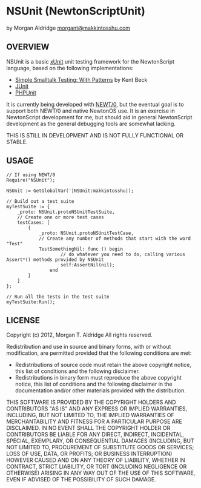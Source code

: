 NSUnit (NewtonScriptUnit)
=========================

by Morgan Aldridge <morgant@makkintosshu.com>

OVERVIEW
--------

NSUnit is a basic [xUnit](http://en.wikipedia.org/wiki/XUnit) unit testing framework for the NewtonScript language, based on the following implementations:

* [Simple Smalltalk Testing: With Patterns](http://www.xprogramming.com/testfram.htm) by Kent Beck
* [JUnit](http://junit.sourceforge.net/)
* [PHPUnit](http://www.phpunit.de/manual/current/en/index.html)

It is currently being developed with [NEWT/0](http://gnue.github.com/NEWT0/), but the eventual goal is to support both NEWT/0 and native NewtonOS use. It is an exercise in NewtonScript development for me, but should aid in general NewtonScript development as the general debugging tools are somewhat lacking.

THIS IS STILL IN DEVELOPMENT AND IS NOT FULLY FUNCTIONAL OR STABLE.

USAGE
-----

	// If using NEWT/0
	Require("NSUnit");
	
	NSUnit := GetGlobalVar('|NSUnit:makkintosshu|);
	
	// Build out a test suite
	myTestSuite := {
		_proto: NSUnit.protoNSUnitTestSuite,
		// Create one or more test cases
		testCases: [
			{
				_proto: NSUnit.protoNSUnitTestCase,
				// Create any number of methods that start with the word "Test"
				TestSomethingNil: func () begin
						// do whatever you need to do, calling various Assert*() methods provided by NSUnit
						self:AssertNil(nil);
					end
			}
		]
	};
	
	// Run all the tests in the test suite
	myTestSuite:Run();

LICENSE
-------

Copyright (c) 2012, Morgan T. Aldridge
All rights reserved.

Redistribution and use in source and binary forms, with or without modification, are permitted provided that the following conditions are met:

* Redistributions of source code must retain the above copyright notice, this list of conditions and the following disclaimer.
* Redistributions in binary form must reproduce the above copyright notice, this list of conditions and the following disclaimer in the documentation and/or other materials provided with the distribution.

THIS SOFTWARE IS PROVIDED BY THE COPYRIGHT HOLDERS AND CONTRIBUTORS "AS IS" AND ANY EXPRESS OR IMPLIED WARRANTIES, INCLUDING, BUT NOT LIMITED TO, THE IMPLIED WARRANTIES OF MERCHANTABILITY AND FITNESS FOR A PARTICULAR PURPOSE ARE DISCLAIMED. IN NO EVENT SHALL THE COPYRIGHT HOLDER OR CONTRIBUTORS BE LIABLE FOR ANY DIRECT, INDIRECT, INCIDENTAL, SPECIAL, EXEMPLARY, OR CONSEQUENTIAL DAMAGES (INCLUDING, BUT NOT LIMITED TO, PROCUREMENT OF SUBSTITUTE GOODS OR SERVICES; LOSS OF USE, DATA, OR PROFITS; OR BUSINESS INTERRUPTION) HOWEVER CAUSED AND ON ANY THEORY OF LIABILITY, WHETHER IN CONTRACT, STRICT LIABILITY, OR TORT (INCLUDING NEGLIGENCE OR OTHERWISE) ARISING IN ANY WAY OUT OF THE USE OF THIS SOFTWARE, EVEN IF ADVISED OF THE POSSIBILITY OF SUCH DAMAGE.
